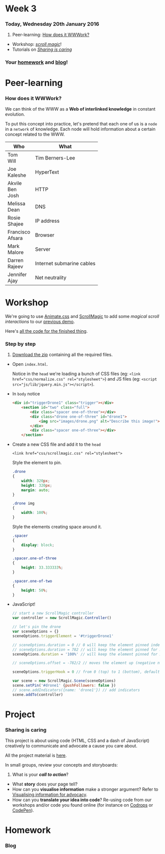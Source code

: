 # Week 3

### Today, Wednesday 20th January 2016

1. Peer-learning: [How does it WWWork?](#peer-learning)
* Workshop: [*scroll magic*](#workshop)! 
* Tutorials on [*Sharing is caring*](#project)

<!--

* BONUS: Principles of programming
 
-->

### Your [homework](#homework) and [blog](#blog)!


# Peer-learning

### How does it WWWork?

We can think of the WWW as a **Web of interlinked knowledge** in constant evolution.

To put this concept into practice, let's pretend that each one of us is a `node` in a `network` of knowledge. Each node will hold information about a certain concept related to the WWW. 

Who | What
--- | -----------
Tom<br>Will | Tim Berners-Lee 
Joe<br>Kaleshe | HyperText
Akvile<br>Ben<br>Josh | HTTP
Melissa<br>Dean | DNS
Rosie<br>Shajee | IP address
Francisco<br>Afsara | Browser
Mark<br>Malore | Server
Darren<br>Rajeev | Internet submarine cables  
Jennifer<br>Ajay | Net neutrality


# Workshop

<!--

### Principles of Programming

- [ ] [JavaScript for cats](http://jsforcats.com/)

animate_css.html
callback_duration.html
bezier_path_animation.html

https://daneden.github.io/animate.css/

-->

We're going to use [Animate.css](https://daneden.github.io/animate.css/) and [ScrollMagic](http://scrollmagic.io) to add some *magical scroll interactions* to our [previous demo](../01#workshop).

Here's [all the code for the finished thing](../../resources/scroll-magic).

### Step by step

1. [Download the zip]() containing all the required files.
* Open `index.html`.   
  
	Notice in the `head` we're loading a bunch of CSS files (eg: `<link href="css/normalize.css" rel="stylesheet">`) and JS files (eg: `<script src="js/lib/jquery.min.js"></script>`).
* In `body` notice
	
	```html
	<div id="triggerDrone1" class="trigger"></div>
		<section id="two" class="full">
			<div class="spacer one-of-three"></div>
			<div class="drone one-of-three" id="drone1">
				<img src="images/drone.png" alt="Describe this image!">
			</div>
			<div class="spacer one-of-three"></div>
		</section>
	```	
* Create a new CSS file and add it to the `head`  
  
	`<link href="css/scrollmagic.css" rel="stylesheet">`  
  
  Style the element to pin.
	```css 
	.drone 
	{
		width: 320px;
		height: 320px;
		margin: auto;
	}
	
	.drone img 
	{
		width: 100%;
	}
	```
	
	Style the elements creating space around it.
	```css 
	.spacer
	{
		display: block;
	}
	
	.spacer.one-of-three
	{
		height: 33.333333%;
	}
	
	.spacer.one-of-two
	{
		height: 50%;
	} 
	```
* JavaScript!
	```js
	// start a new ScrollMagic controller
	var controller = new ScrollMagic.Controller()

	// let's pin the drone
	var sceneOptions = {}
	sceneOptions.triggerElement = '#triggerDrone1'

	// sceneOptions.duration = 0 // 0 will keep the element pinned indefinitely	
	// sceneOptions.duration = 782 // will keep the element pinned for X pixels
	sceneOptions.duration = '100%' // will keep the element pinned for X% of the browser's height

	// sceneOptions.offset = -782/2 // moves the element up (negative number) or down (positive). Pixels only, no percentages
	
	sceneOptions.triggerHook = 0 // from 0 (top) to 1 (bottom), default to center (0.5)

	var scene = new ScrollMagic.Scene(sceneOptions)
	scene.setPin('#drone1' {pushFollowers: false })
	// scene.addIndicators({name: 'drone1'}) // add indicators 
	scene.addTo(controller)
	```	 

# Project

### Sharing is caring

This project is about using code (HTML, CSS and a dash of JavaScript) creatively to communicate and advocate a cause you care about.

All the project material is [here](../../projects/sharing-is-caring).

In small groups, review your concepts and storyboards:

1. What is your ***call to action***?
* What **story** does your page tell?  
* How can you **visualise information** make a stronger argument? Refer to [Visualising information for advocacy](http://visualisingadvocacy.org/).
* How can you **translate your idea into code**? Re-using code from our workshops and/or code you found online (for instance on [Codrops](http://tympanus.net/codrops/category/tutorials/) or [CodePen](http://codepen.io/)).  


# Homework

### Blog 